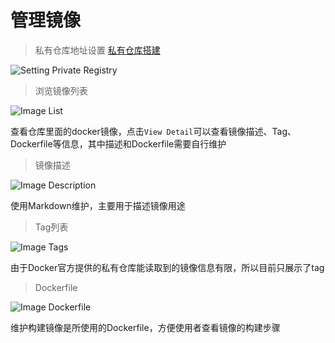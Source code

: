 # 管理镜像

> 私有仓库地址设置 [私有仓库搭建](zh-cn/build-registry.md)

![Setting Private Registry](../_media/setting-private-registry.png)

> 浏览镜像列表

![Image List](../_media/image-list.png)

查看仓库里面的docker镜像，点击`View Detail`可以查看镜像描述、Tag、Dockerfile等信息，其中描述和Dockerfile需要自行维护

> 镜像描述

![Image Description](../_media/image-description.png)

使用Markdown维护，主要用于描述镜像用途

> Tag列表

![Image Tags](../_media/image-tags.png)

由于Docker官方提供的私有仓库能读取到的镜像信息有限，所以目前只展示了tag

> Dockerfile

![Image Dockerfile](../_media/image-dockerfile.png)

维护构建镜像是所使用的Dockerfile，方便使用者查看镜像的构建步骤
